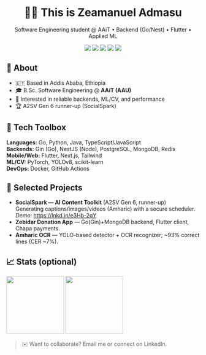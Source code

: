 <!-- Profile README for Zeamanuel-Admasu -->

<h1 align="center">👋🏾 This is Zeamanuel Admasu</h1>
<p align="center">Software Engineering student @ AAiT • Backend (Go/Nest) • Flutter • Applied ML</p>

<p align="center">
  <a href="mailto:zeamanshibru2020@gmail.com"><img src="https://img.shields.io/badge/Email-zeamanshibru2020%40gmail.com-red?logo=gmail" /></a>
  <a href="https://www.linkedin.com/in/zeamanuel-admasu-32b6a6212/"><img src="https://img.shields.io/badge/LinkedIn-Connect-blue?logo=linkedin" /></a>
  <a href="https://github.com/Zeamanuel-Admasu"><img src="https://img.shields.io/badge/GitHub-Follow-black?logo=github" /></a>
  <a href="https://leetcode.com/u/zshibru/"><img src="https://img.shields.io/badge/LeetCode-Profile-orange?logo=leetcode" /></a>
  <a href="https://codeforces.com/profile/zeaman"><img src="https://img.shields.io/badge/Codeforces-Profile-2F9?logo=codeforces" /></a>
</p>

## 🧭 About
- 🇪🇹 Based in Addis Ababa, Ethiopia  
- 🎓 B.Sc. Software Engineering @ **AAiT (AAU)**  
- 🧱 Interested in reliable backends, ML/CV, and performance  
- 🏆 A2SV Gen 6 runner-up (SocialSpark)

## 🧰 Tech Toolbox
**Languages:** Go, Python, Java, TypeScript/JavaScript  
**Backends:** Gin (Go), NestJS (Node), PostgreSQL, MongoDB, Redis  
**Mobile/Web:** Flutter, Next.js, Tailwind  
**ML/CV:** PyTorch, YOLOv8, scikit-learn  
**DevOps:** Docker, GitHub Actions

## 🔬 Selected Projects
- **SocialSpark — AI Content Toolkit** (A2SV Gen 6, runner-up)  
  Generating captions/images/videos (Amharic) with a secure scheduler.  
  _Demo:_ https://lnkd.in/e3Hb-2qY
- **Zebidar Donation App** — Go(Gin)+MongoDB backend, Flutter client, Chapa payments.
- **Amharic OCR** — YOLO-based detector + OCR recognizer; ~93% correct lines (CER ~7%).

## 📈 Stats (optional)
<p>
  <img height="150" src="https://github-readme-stats.vercel.app/api?username=Zeamanuel-Admasu&show_icons=true&theme=default" />
  <img height="150" src="https://github-readme-stats.vercel.app/api/top-langs/?username=Zeamanuel-Admasu&layout=compact" />
</p>

> ✉️ Want to collaborate? Email me or connect on LinkedIn.

